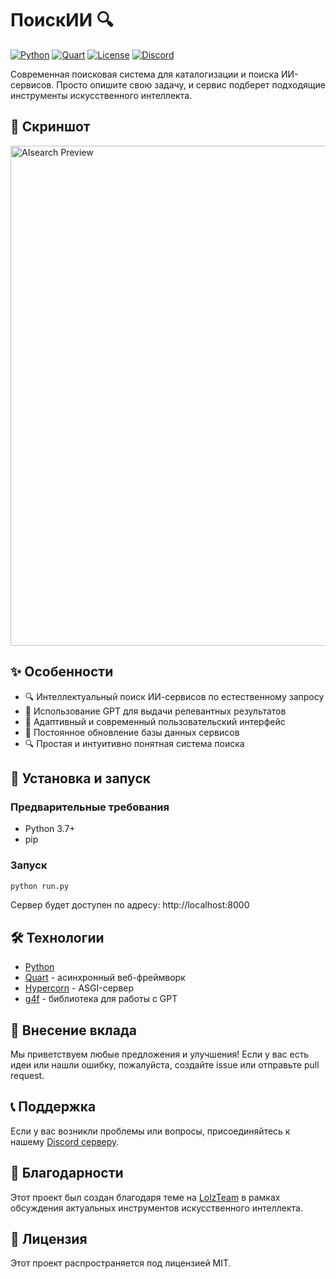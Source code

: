 # ПоискИИ 🔍

[![Python](https://img.shields.io/badge/Python-3.7+-blue.svg)](https://www.python.org/downloads/)
[![Quart](https://img.shields.io/badge/Quart-0.18+-purple.svg)](https://pgjones.gitlab.io/quart/)
[![License](https://img.shields.io/badge/License-MIT-green.svg)](LICENSE)
[![Discord](https://img.shields.io/badge/Discord-Join%20Server-7289DA.svg)](https://discord.gg/FtvCbrc7ZU)

Современная поисковая система для каталогизации и поиска ИИ-сервисов. Просто опишите свою задачу, и сервис подберет подходящие инструменты искусственного интеллекта.

## 📸 Скриншот

<img src="https://i.ibb.co/vvYQTgyy/image.png" alt="AIsearch Preview" width="800">

## ✨ Особенности

- 🔍 Интеллектуальный поиск ИИ-сервисов по естественному запросу
- 🧠 Использование GPT для выдачи релевантных результатов
- 📱 Адаптивный и современный пользовательский интерфейс
- 🔄 Постоянное обновление базы данных сервисов
- 🔍 Простая и интуитивно понятная система поиска

## 🚀 Установка и запуск

### Предварительные требования

- Python 3.7+
- pip

### Запуск

```bash
python run.py
```

Сервер будет доступен по адресу: http://localhost:8000

## 🛠️ Технологии

- [Python](https://www.python.org/)
- [Quart](https://pgjones.gitlab.io/quart/) - асинхронный веб-фреймворк
- [Hypercorn](https://pgjones.gitlab.io/hypercorn/) - ASGI-сервер
- [g4f](https://github.com/xtekky/gpt4free) - библиотека для работы с GPT

## 🤝 Внесение вклада

Мы приветствуем любые предложения и улучшения! Если у вас есть идеи или нашли ошибку, пожалуйста, создайте issue или отправьте pull request.

## 📞 Поддержка

Если у вас возникли проблемы или вопросы, присоединяйтесь к нашему [Discord серверу](https://discord.gg/FtvCbrc7ZU).

## 🙏 Благодарности

Этот проект был создан благодаря теме на [LolzTeam](https://lolz.live/threads/7807080/) в рамках обсуждения актуальных инструментов искусственного интеллекта.

## 📜 Лицензия

Этот проект распространяется под лицензией MIT.
